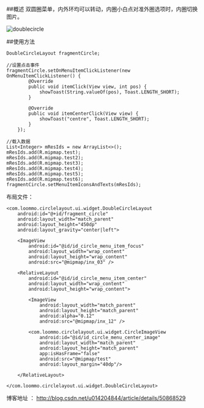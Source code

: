 ##概述
双圆圈菜单，内外环均可以转动，内圈小白点对准外圈选项时，内圈切换图片。    

![doublecircle](http://img.blog.csdn.net/20160313000216269)  

##使用方法

    DoubleCircleLayout fragmentCircle;

    //设置点击事件
    fragmentCircle.setOnMenuItemClickListener(new OnMenuItemClickListener() {
            @Override
            public void itemClick(View view, int pos) {
                showToast(String.valueOf(pos), Toast.LENGTH_SHORT);
            }

            @Override
            public void itemCenterClick(View view) {
                showToast("centre", Toast.LENGTH_SHORT);
            }
        });

    //载入数据
    List<Integer> mResIds = new ArrayList<>();
	mResIds.add(R.mipmap.test);
	mResIds.add(R.mipmap.test2);
	mResIds.add(R.mipmap.test3);
	mResIds.add(R.mipmap.test4);
	mResIds.add(R.mipmap.test5);
	mResIds.add(R.mipmap.test6);
    fragmentCircle.setMenuItemIconsAndTexts(mResIds);
   
 布局文件：
 	
 	<com.loommo.circlelayout.ui.widget.DoubleCircleLayout
        android:id="@+id/fragment_circle"
        android:layout_width="match_parent"
        android:layout_height="450dp"
        android:layout_gravity="center|left">

        <ImageView
            android:id="@id/id_circle_menu_item_focus"
            android:layout_width="wrap_content"
            android:layout_height="wrap_content"
            android:src="@mipmap/inx_03" />

        <RelativeLayout
            android:id="@id/id_circle_menu_item_center"
            android:layout_width="wrap_content"
            android:layout_height="wrap_content">

            <ImageView
                android:layout_width="match_parent"
                android:layout_height="match_parent"
                android:alpha="0.12"
                android:src="@mipmap/inx_12" />

            <com.loommo.circlelayout.ui.widget.CircleImageView
                android:id="@id/id_circle_menu_center_image"
                android:layout_width="match_parent"
                android:layout_height="match_parent"
                app:isHasFrame="false"
                android:src="@mipmap/test"
                android:layout_margin="40dp"/>

        </RelativeLayout>

    </com.loommo.circlelayout.ui.widget.DoubleCircleLayout>
    
博客地址  ：
  http://blog.csdn.net/u014204844/article/details/50868529
